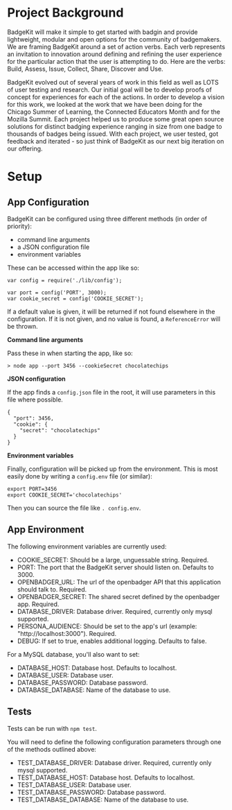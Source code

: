 Project Background
=====================

BadgeKit will make it simple to get started with badgin and provide lightweight, modular and open options for the community of badgemakers. We are framing BadgeKit around a set of action verbs. Each verb represents an invitation to innovation around defining and refining the user experience for the particular action that the user is attempting to do.  Here are the verbs: Build, Assess, Issue, Collect, Share, Discover and Use. 

BadgeKit evolved out of several years of work in this field as well as LOTS of user testing and research. Our initial goal will be to develop proofs of concept for experiences for each of the actions. In order to develop a vision for this work, we looked at the work that we have been doing for the Chicago Summer of Learning, the Connected Educators Month and for the Mozilla Summit. Each project helped us to produce some great open source solutions for distinct badging experience ranging in size from one badge to thousands of badges being issued. With each project, we user tested, got feedback and iterated - so just think of BadgeKit as our next big iteration on our offering. 



Setup
======================

App Configuration
-------------

BadgeKit can be configured using three different methods (in order of priority):

 * command line arguments
 * a JSON configuration file
 * environment variables

These can be accessed within the app like so:

```
var config = require('./lib/config');

var port = config('PORT', 3000);
var cookie_secret = config('COOKIE_SECRET');
```

If a default value is given, it will be returned if not found elsewhere in the configuration. If it is not given, and no value is found, a `ReferenceError` will be thrown.

**Command line arguments**

Pass these in when starting the app, like so:

```
> node app --port 3456 --cookieSecret chocolatechips
```

**JSON configuration**

If the app finds a `config.json` file in the root, it will use parameters in this file where possible.

```
{
  "port": 3456,
  "cookie": {
    "secret": "chocolatechips"
  }
}
```

**Environment variables**

Finally, configuration will be picked up from the environment. This is most easily done by writing a `config.env` file (or similar):

```
export PORT=3456
export COOKIE_SECRET='chocolatechips'
```

Then you can source the file like `. config.env`.

App Environment
-----------

The following environment variables are currently used:

- COOKIE_SECRET: Should be a large, unguessable string.  Required.
- PORT: The port that the BadgeKit server should listen on.  Defaults to 3000.
- OPENBADGER_URL: The url of the openbadger API that this application should talk to.  Required.
- OPENBADGER_SECRET: The shared secret defined by the openbadger app.  Required.
- DATABASE_DRIVER: Database driver.  Required, currently only mysql supported.
- PERSONA_AUDIENCE: Should be set to the app's url (example: "http://localhost:3000").  Required.
- DEBUG: If set to true, enables additional logging.  Defaults to false.

For a MySQL database, you'll also want to set:

- DATABASE_HOST: Database host.  Defaults to localhost.
- DATABASE_USER: Database user.
- DATABASE_PASSWORD: Database password.
- DATABASE_DATABASE: Name of the database to use.

Tests
-----------

Tests can be run with `npm test`.

You will need to define the following configuration parameters through one of the
methods outlined above:

- TEST_DATABASE_DRIVER: Database driver.  Required, currently only mysql supported.
- TEST_DATABASE_HOST: Database host.  Defaults to localhost.
- TEST_DATABASE_USER: Database user.
- TEST_DATABASE_PASSWORD: Database password.
- TEST_DATABASE_DATABASE: Name of the database to use.

